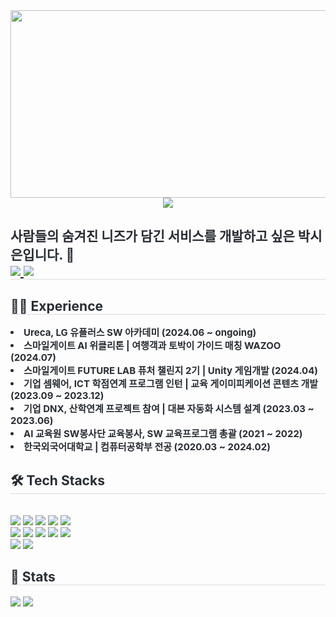<a href="https://github.com/devxb/gitanimals">
<img
  src="https://render.gitanimals.org/farms/ssIIIn0-0"
  width="600"
  height="300"
/>
</a>
<div align= "center">
    <img src="https://capsule-render.vercel.app/api?type=waving&color=0:88c0f2,100:96f3a5&height=180&text=Welcome:)%20ssIIIn's%20Space&animation=fadeIn&fontColor=2e2e2e&fontSize=50" />
    </div>
    <div style="text-align: left;"> 
    <h2 style="border-bottom: 1px solid #d8dee4; color: #282d33;"> 사람들의 숨겨진 니즈가 담긴 서비스를 개발하고 싶은 박시은입니다. 👋
    <div style="text-align: left;">  <a href=https://ssin-estella.tistory.com/> <img src="https://img.shields.io/badge/Tistory-000000?style=flat-square&logo=Tistory&logoColor=white&link=https://ssin-estella.tistory.com/"> </a>
    <a href=mailto:sieun00312@gmail.com> <img src="https://img.shields.io/badge/Gmail-EA4335?style=flat-square&logo=Gmail&logoColor=white&link=mailto:sieun00312@gmail.com"> </a>
    </h2>
    <div style="text-align: left;">
    <h2 style="border-bottom: 1px solid #d8dee4; color: #282d33;"> 🧑‍💻 Experience </h2>
    <div style="font-weight: 700; font-size: 15px; text-align: left; color: #282d33;"> <li> Ureca, LG 유플러스 SW 아카데미 (2024.06 ~ ongoing)</li><li> 스마일게이트 AI 위클리톤 | 여행객과 토박이 가이드 매칭 WAZOO (2024.07)</li><li> 스마일게이트 FUTURE LAB 퓨처 챌린지 2기 | Unity 게임개발 (2024.04)</li><li> 기업 셈웨어, ICT 학점연계 프로그램 인턴 | 교육 게이미피케이션 콘텐츠 개발 (2023.09 ~ 2023.12)</li><li> 기업 DNX, 산학연계 프로젝트 참여 | 대본 자동화 시스템 설계 (2023.03 ~ 2023.06)</li><li> AI 교육원 SW봉사단 교육봉사, SW 교육프로그램 총괄 (2021 ~ 2022)</li><li> 한국외국어대학교 | 컴퓨터공학부 전공 (2020.03 ~ 2024.02) </div> 
    </div>
    <div style="text-align: left;">  </div> 
    </div>
    <div style="text-align: left;">
    <h2 style="border-bottom: 1px solid #d8dee4; color: #282d33;"> 🛠️ Tech Stacks </h2> <br> 
    <div style="margin: ; text-align: left;" "text-align: left;"> <img src="https://img.shields.io/badge/Java-007396?style=flat-square&logo=Java&logoColor=white">
          <img src="https://img.shields.io/badge/Python-3776AB?style=flat-square&logo=Python&logoColor=white">
          <img src="https://img.shields.io/badge/C++-00599C?style=flat-square&logo=C%2B%2B&logoColor=white">
          <img src="https://img.shields.io/badge/Spring-6DB33F?style=flat-square&logo=Spring&logoColor=white">
          <img src="https://img.shields.io/badge/Spring Boot-6DB33F?style=flat-square&logo=Spring Boot&logoColor=white">
          <br/><img src="https://img.shields.io/badge/Flask-000000?style=flat-square&logo=Flask&logoColor=white">
          <img src="https://img.shields.io/badge/MySQL-4479A1?style=flat-square&logo=MySQL&logoColor=white">
          <img src="https://img.shields.io/badge/MongoDB-47A248?style=flat-square&logo=MongoDB&logoColor=white">
          <img src="https://img.shields.io/badge/Slack-4A154B?style=flat-square&logo=Slack&logoColor=white">
          <img src="https://img.shields.io/badge/Notion-000000?style=flat-square&logo=Notion&logoColor=white">
          <br/><img src="https://img.shields.io/badge/Git-F05032?style=flat-square&logo=Git&logoColor=white">
          <img src="https://img.shields.io/badge/Github-181717?style=flat-square&logo=Github&logoColor=white">
          </div>
    </div>
    <div style="text-align: left;"> 
    <h2 style="border-bottom: 1px solid #d8dee4; color: #282d33;"> 🏅 Stats </h2> <div style="text-align: left;"> <img src="https://github-readme-stats.vercel.app/api?username=ssIIIn0-0&bg_color=60,94dbff,adffb3&title_color=000000&text_color=000000"
         /> <img src="https://github-readme-stats.vercel.app/api/top-langs/?username=ssIIIn0-0&layout=compact&bg_color=60,94dbff,adffb3&title_color=000000&text_color=000000"
           /> </div> 
    </div>
    
